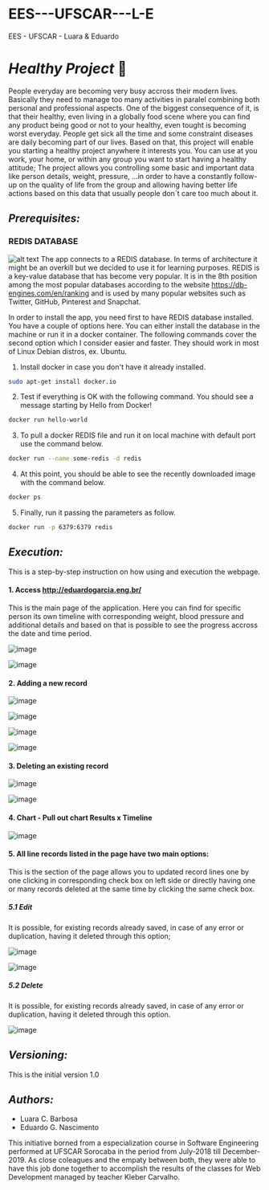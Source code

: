 # EES---UFSCAR---L-E
EES - UFSCAR - Luara &amp; Eduardo


# _*Healthy Project*_ :running:

People everyday are becoming very busy accross their modern lives. Basically they need to manage too many activities in paralel combining both personal and professional aspects.
One of the biggest consequence of it, is that their healthy, even living in a globally food scene where you can find any product being good or not to your healthy, even tought is becoming worst everyday.
People get sick all the time and some constraint diseases are daily becoming part of our lives.
Based on that, this project will enable you starting a healthy project anywhere it interests you. You can use at you work, your home, or within any group you want to start having a healthy attitude;
The project allows you controlling some basic and important data like person details, weight, pressure, ...in order to have a constantly follow-up on the quality of life from the group and allowing having better life actions based on this data that usually people don´t care too much about it.


## *Prerequisites:*

### REDIS DATABASE
![alt text](http://3.bp.blogspot.com/-qFzuZimiwv8/Wj2i2upNTzI/AAAAAAAA-s4/zUmkf_BXhjsgcyynRi-bSBC8WW0Cn4OgACK4BGAYYCw/s1600/89e5782a-76ea-4b94-a561-39e331c281a5-redis.png "Redis Logo")
The app connects to a REDIS database. In terms of architecture it might be an overkill but we decided to use it for learning purposes. REDIS is a key-value database that has become very popular. It is in the 8th position among the most popular databases according to the website https://db-engines.com/en/ranking and is used by many popular websites such as Twitter, GitHub, Pinterest and Snapchat.

In order to install the app, you need first to have REDIS database installed. You have a couple of options here. You can either install the database in the machine or run it in a docker container. The following commands cover the second option which I consider easier and faster. They should work in most of Linux Debian distros, ex. Ubuntu.

1. Install docker in case you don't have it already installed.
```sh
sudo apt-get install docker.io
```

2. Test if everything is OK with the following command. You should see a message starting by Hello from Docker!
```sh
docker run hello-world
```

3. To pull a docker REDIS file and run it on local machine with default port use the command below.
```sh
docker run --name some-redis -d redis
```

4. At this point, you should be able to see the recently downloaded image with the command below.
```sh
docker ps
```

5. Finally, run it passing the parameters as follow.
```sh
docker run -p 6379:6379 redis
```

## *Execution:*

This is a step-by-step instruction on how using and execution the webpage.

#### 1. Access http://eduardogarcia.eng.br/

This is the main page of the application. Here you can find for specific person its own timeline with corresponding weight, blood pressure and additional details and based on that is possible to see the progress accross the date and time period.

![image](https://raw.githubusercontent.com/lucriba/EES---UFSCAR---L-E/master/screenshots/list.png)

![image](https://user-images.githubusercontent.com/47474803/52752746-151bd680-2fdb-11e9-97dd-9cad20ace9f0.png)


#### 2. Adding a new record

![image](https://user-images.githubusercontent.com/47474803/52753062-67a9c280-2fdc-11e9-9750-315e71e1d486.png)


![image](https://raw.githubusercontent.com/lucriba/EES---UFSCAR---L-E/master/screenshots/add.png)


![image](https://user-images.githubusercontent.com/47474803/52753084-80b27380-2fdc-11e9-9617-148491b5e84a.png)


![image](https://user-images.githubusercontent.com/47474803/52753144-b5262f80-2fdc-11e9-95fe-2173d1d08896.png)


#### 3. Deleting an existing record

![image](https://user-images.githubusercontent.com/47474803/52753314-44cbde00-2fdd-11e9-976b-c4d153bcf13b.png)


![image](https://user-images.githubusercontent.com/47474803/52753359-6dec6e80-2fdd-11e9-97fa-469cec46f6f9.png)



#### 4. Chart - Pull out chart Results x Timeline

![image](https://raw.githubusercontent.com/lucriba/EES---UFSCAR---L-E/master/screenshots/chart.png)




#### 5. All line records listed in the page have two main options:

This is the section of the page allows you to updated record lines one by one clicking in corresponding check box on left side or directly having one or many records deleted at the same time by clicking the same check box.

  ##### 5.1 Edit
It is possible, for existing records already saved, in case of any error or duplication, having it deleted through this  option;

![image](https://user-images.githubusercontent.com/47474803/52752950-e05c4f00-2fdb-11e9-9cc8-7e79e94b14fb.png)



![image](https://raw.githubusercontent.com/lucriba/EES---UFSCAR---L-E/master/screenshots/edit.png)



  ##### 5.2 Delete
It is possible, for existing records already saved, in case of any error or duplication, having it deleted through this option.

![image](https://user-images.githubusercontent.com/47474803/52752992-14377480-2fdc-11e9-903e-b1c698aec30a.png)




## *Versioning:*

This is the initial version 1.0


## *Authors:*
* Luara C. Barbosa
* Eduardo G. Nascimento

This initiative borned from a especialization course in Software Engineering performed at UFSCAR Sorocaba in the period from July-2018 till December-2019.
As close coleagues and the empaty between both, they were able to have this job done together to accomplish the results of the classes for Web Development managed by teacher Kleber Carvalho.

